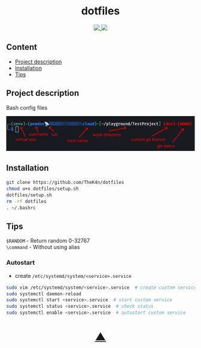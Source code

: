 <h1 align="center">dotfiles</h1>

<p align="center">
  <a href="https://github.com/TheK4n">
    <img src="https://img.shields.io/github/followers/TheK4n?label=Follow&style=social">
  </a>
  <a href="https://github.com/TheK4n/BashConfig">
    <img src="https://img.shields.io/github/stars/TheK4n/BashConfig?style=social">
  </a>
</p>


## Content
* [Project description](#chapter-0)
* [Installation](#chapter-1)
* [Tips](#chapter-2)


<a id="chapter-0"></a>
## Project description

Bash config files


[![Prompt](img/prompt.jpg)]()


<a id="chapter-1"></a>
## Installation

```bash
git clone https://github.com/TheK4n/dotfiles
chmod u+x dotfiles/setup.sh
dotfiles/setup.sh
rm -rf dotfiles
. ~/.bashrc
```


<a id="chapter-2"></a>
## Tips


```$RANDOM``` - Return random 0-32767\
```\command``` - Without using alias



### Autostart
* create ```/etc/systemd/system/<service>.service```
```bash
sudo vim /etc/systemd/system/<service>.service  # create custom service
sudo systemctl daemon-reload
sudo systemctl start <service>.service  # start custom service
sudo systemctl status <service>.service  # check status
sudo systemctl enable <service>.service  # autostart custom service
```



<h1 align="center"><a href="#top">▲</a></h1>
